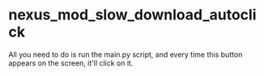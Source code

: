 # nexus_mod_slow_download_autoclick
All you need to do is run the main.py script, and every time this button appears on the screen, it'll click on it.
